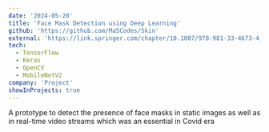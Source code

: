 ```yaml
---
date: '2024-05-20'
title: 'Face Mask Detection using Deep Learning'
github: 'https://github.com/Ma5Codes/Skin'
external: 'https://link.springer.com/chapter/10.1007/978-981-33-4673-4_49'
tech:
  - TensorFlow
  - Keras
  - OpenCV
  - MobileNetV2
company: 'Project'
showInProjects: true
---
```


A prototype to detect the presence of face masks in static images as well as in real-time video streams which was an essential in Covid era

